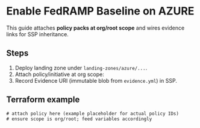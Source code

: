 # Enable FedRAMP Baseline on AZURE

This guide attaches **policy packs at org/root scope** and wires evidence links for SSP inheritance.

## Steps
1. Deploy landing zone under `landing-zones/azure/...`.
2. Attach policy/initiative at org scope:
3. Record Evidence URI (immutable blob from `evidence.yml`) in SSP.

## Terraform example
```hcl
# attach policy here (example placeholder for actual policy IDs)
# ensure scope is org/root; feed variables accordingly
```

